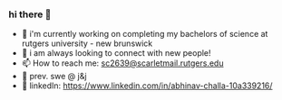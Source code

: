 ### hi there 👋

- 🔭 i'm currently working on completing my bachelors of science at rutgers university - new brunswick
- 💬 i am always looking to connect with new people!
- 📫 How to reach me: sc2639@scarletmail.rutgers.edu
- 💼 prev. swe @ j&j
- 📄 linkedIn: https://www.linkedin.com/in/abhinav-challa-10a339216/

<!--
**abhichall/abhichall** is a ✨ _special_ ✨ repository because its `README.md` (this file) appears on your GitHub profile.

Here are some ideas to get you started:

..
- 🤔 I’m looking for help with ...
- 💬 Ask me about ...

- ⚡ Fun fact: ...
-->
